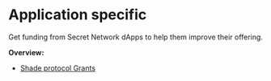 # Application specific

Get funding from Secret Network dApps to help them improve their offering.

**Overview:**

* [Shade protocol Grants](shade-grants.md)
